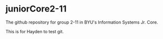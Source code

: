 # juniorCore2-11
The github repository for group 2-11 in BYU's Information Systems Jr. Core.

This is for Hayden to test git.
